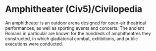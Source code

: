 # Amphitheater (Civ5)/Civilopedia

An amphitheater is an outdoor arena designed for open-air theatrical performances, as well as sporting events and concerts. The ancient Romans in particular are known for the hundreds of amphitheatres they constructed, in which gladiatorial combat, exhibitions, and public executions were conducted.